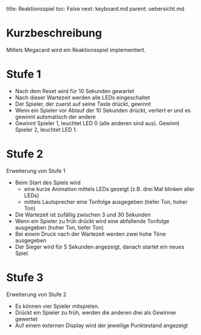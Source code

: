 title: Reaktionsspiel
toc: False
next: keyboard.md
parent: uebersicht.md

# Kurzbeschreibung
Mittels Megacard wird ein Reaktionsspiel implementiert.

# Stufe 1
* Nach dem Reset wird für 10 Sekunden gewartet
* Nach dieser Wartezeit werden alle LEDs eingeschaltet
* Der Spieler, der zuerst auf seine Taste drückt, gewinnt
* Wenn ein Spieler vor Ablauf der 10 Sekunden drückt, verliert er und es gewinnt automatisch der andere
* Gewinnt Spieler 1, leuchtet LED 0 (alle anderen sind aus). Gewinnt Spieler 2, leuchtet LED 1.

# Stufe 2
Erweiterung von Stufe 1

* Beim Start des Spiels wird
  * eine kurze Animation mittels LEDs gezeigt (z.B. drei Mal blinken aller LEDs)
  * mittels Lautsprecher eine Tonfolge ausgegeben (tiefer Ton, hoher Ton)
* Die Wartezeit ist zufällig zwischen 3 und 30 Sekunden
* Wenn ein Spieler zu früh drückt wird eine abfallende Tonfolge ausgegeben (hoher Ton, tiefer Ton)
* Bei einem Druck nach der Wartezeit werden zwei hohe Töne ausgegeben
* Der Sieger wird für 5 Sekunden angezeigt, danach startet ein neues Spiel.

# Stufe 3
Erweiterung von Stufe 2

* Es können vier Spieler mitspielen.
* Drückt ein Spieler zu früh, werden die anderen drei als Gewinner gewertet
* Auf einem externen Display wird der jeweilige Punktestand angezeigt
